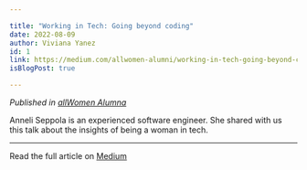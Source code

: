 ```yaml
---

title: "Working in Tech: Going beyond coding"
date: 2022-08-09
author: Viviana Yanez
id: 1
link: https://medium.com/allwomen-alumni/working-in-tech-going-beyond-coding-c4eb767376a6
isBlogPost: true

---
```


_Published in [allWomen Alumna](https://medium.com/allwomen-alumni)_

Anneli Seppola is an experienced software engineer. She shared with us this talk about the insights of being a woman in tech.

---

Read the full article on [Medium](https://medium.com/allwomen-alumni/working-in-tech-going-beyond-coding-c4eb767376a6)
